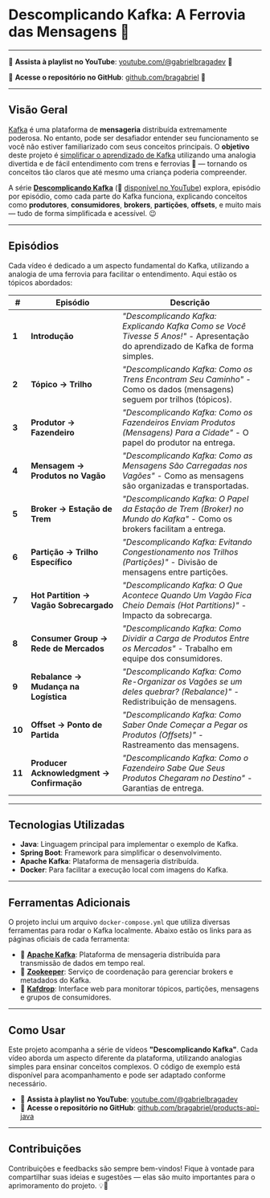 # **Descomplicando Kafka: A Ferrovia das Mensagens** 🚂

---

 🎥 **Assista à playlist no YouTube**: [youtube.com/@gabrielbragadev](https://youtube.com/@gabrielbragadev) 🔗 

 🐙 **Acesse o repositório no GitHub**: [github.com/bragabriel](github.com/bragabriel/products-api-java) 🔗

---

## **Visão Geral**
[Kafka](https://kafka.apache.org) é uma plataforma de **mensageria** distribuída extremamente poderosa. No entanto, pode ser desafiador entender seu funcionamento se você não estiver familiarizado com seus conceitos principais. O **objetivo** deste projeto é <u>simplificar o aprendizado de Kafka</u> utilizando uma analogia divertida e de fácil entendimento com trens e ferrovias 🚜 — tornando os conceitos tão claros que até mesmo uma criança poderia compreender.

A série **[Descomplicando Kafka](TODO)** (🎥 <u>disponível no YouTube</u>) explora, episódio por episódio, como cada parte do Kafka funciona, explicando conceitos como **produtores**, **consumidores**, **brokers**, **partições**, **offsets**, e muito mais — tudo de forma simplificada e acessível. 😉

---

## **Episódios**
Cada vídeo é dedicado a um aspecto fundamental do Kafka, utilizando a analogia de uma ferrovia para facilitar o entendimento. Aqui estão os tópicos abordados:

| **#** | **Episódio**                                | **Descrição**                                                                                                              |
|-------|--------------------------------------------|--------------------------------------------------------------------------------------------------------------------------|
| **1** | **Introdução**                             | *"Descomplicando Kafka: Explicando Kafka Como se Você Tivesse 5 Anos!"* - Apresentação do aprendizado de Kafka de forma simples. |
| **2** | **Tópico → Trilho**                        | *"Descomplicando Kafka: Como os Trens Encontram Seu Caminho"* - Como os dados (mensagens) seguem por trilhos (tópicos).    |
| **3** | **Produtor → Fazendeiro**                  | *"Descomplicando Kafka: Como os Fazendeiros Enviam Produtos (Mensagens) Para a Cidade"* - O papel do produtor na entrega.  |
| **4** | **Mensagem → Produtos no Vagão**           | *"Descomplicando Kafka: Como as Mensagens São Carregadas nos Vagões"* - Como as mensagens são organizadas e transportadas. |
| **5** | **Broker → Estação de Trem**               | *"Descomplicando Kafka: O Papel da Estação de Trem (Broker) no Mundo do Kafka"* - Como os brokers facilitam a entrega.    |
| **6** | **Partição → Trilho Específico**           | *"Descomplicando Kafka: Evitando Congestionamento nos Trilhos (Partições)"* - Divisão de mensagens entre partições.       |
| **7** | **Hot Partition → Vagão Sobrecargado**     | *"Descomplicando Kafka: O Que Acontece Quando Um Vagão Fica Cheio Demais (Hot Partitions)"* - Impacto da sobrecarga.      |
| **8** | **Consumer Group → Rede de Mercados**      | *"Descomplicando Kafka: Como Dividir a Carga de Produtos Entre os Mercados"* - Trabalho em equipe dos consumidores.        |
| **9** | **Rebalance → Mudança na Logística**       | *"Descomplicando Kafka: Como Re-Organizar os Vagões se um deles quebrar? (Rebalance)"* - Redistribuição de mensagens.      |
| **10**| **Offset → Ponto de Partida**              | *"Descomplicando Kafka: Como Saber Onde Começar a Pegar os Produtos (Offsets)"* - Rastreamento das mensagens.              |
| **11**| **Producer Acknowledgment → Confirmação**  | *"Descomplicando Kafka: Como o Fazendeiro Sabe Que Seus Produtos Chegaram no Destino"* - Garantias de entrega.            |

---

## **Tecnologias Utilizadas**
- **Java**: Linguagem principal para implementar o exemplo de Kafka.
- **Spring Boot**: Framework para simplificar o desenvolvimento.
- **Apache Kafka**: Plataforma de mensageria distribuída.
- **Docker**: Para facilitar a execução local com imagens do Kafka.

---

## **Ferramentas Adicionais**
O projeto inclui um arquivo `docker-compose.yml` que utiliza diversas ferramentas para rodar o Kafka localmente. Abaixo estão os links para as páginas oficiais de cada ferramenta:

- 🔗 **[Apache Kafka](https://kafka.apache.org)**: Plataforma de mensageria distribuída para transmissão de dados em tempo real.
- 🔗 **[Zookeeper](https://zookeeper.apache.org)**: Serviço de coordenação para gerenciar brokers e metadados do Kafka.
- 🔗 **[Kafdrop](https://github.com/obsidiandynamics/kafdrop)**: Interface web para monitorar tópicos, partições, mensagens e grupos de consumidores.


---

## **Como Usar**
Este projeto acompanha a série de vídeos **"Descomplicando Kafka"**. Cada vídeo aborda um aspecto diferente da plataforma, utilizando analogias simples para ensinar conceitos complexos. O código de exemplo está disponível para acompanhamento e pode ser adaptado conforme necessário.

- 🎥 **Assista à playlist no YouTube**: [youtube.com/@gabrielbragadev](https://youtube.com/@gabrielbragadev)
- 🐙 **Acesse o repositório no GitHub**: [github.com/bragabriel/products-api-java](https://github.com/bragabriel/products-api-java)

---

## **Contribuições**
Contribuições e feedbacks são sempre bem-vindos! Fique à vontade para compartilhar suas ideias e sugestões — elas são muito importantes para o aprimoramento do projeto. 💡🚀